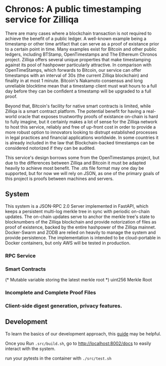 # Chronos: A public  timestamping service for Zilliqa 

There are many cases where a blockchain transaction is not required to achieve the benefit of a public ledger. A well-known example being a timestamp or other time artifact that can serve as a proof of existance prior to a certain point in time. Many examples exist for Bitcoin and other public ledgers, including BTStamp, OpenTimestamps and The Ethereum Chronos project. Zilliqa offers several unique properties that make timestamping against its pool of hashpower particularly attractive.
In comparison with OpenTimeStamps, which forwards to Bitcoin, our service can offer timestamps with an interval of 30s (the current Zilliqa blockchain) and finality in at most 1 minute. Bitcoin's Nakamoto consensus and long unreliable blocktime mean that a timestamp client must wait hours to a full day before they can be confident a timestamp will be upgraded to a full proof. 

Beyond that, Bitcoin's facility for native smart contracts is limited, while Zilliqa is a smart contract platform. The potential benefit for having a real-world oracle that exposes trustworthy proofs of existance on-chain is hard to fully imagine, but it certainly makes a lot of sense for the Zilliqa network to host this service, reliably and free of up-front cost in order to provide a more robust option to innovators looking to distrupt established processes in legal practices and financial applications worldwide. In some countries it is already included in the law that Blockchain-backed timestamps can be considered notorized if they can be audited.

This service's design borrows some from the OpenTimestamps project, but due to the differences between Zilliqa and Bitcoin it must be adapted heavily to achieve most benefit. The .ots file format may one day be supported, but for now we will rely on JSON, as one of the primary goals of this project is proofs between machines and servers. 


## System
This system is a JSON-RPC 2.0 Server implemented in FastAPI, which keeps a persistent multi-log merkle tree in sync with periodic on-chain updates. The on-chain updates serve to anchor the merkle tree's state to blocknumbers of the Zilliqa blockchain and provide notorization of files as proof of existence, backed by the entire hashpower of the Zilliqa mainnet. 
Docker-Swarm and ZODB are relied on heavily to manage the system and provide persistence. The implementation is intended to be cloud-portable in Docker containers, but only AWS will be tested in production. 

### RPC Service

### Smart Contracts

(* Mutable variable storing the latest merkle root *)
uint256 Merkle Root

### Incomplete and Complete Proof Files

### Client-side digest generation, privacy features.

## Development

To learn the basics of our development approach, this [guide](https://testdriven.io/blog/fastapi-crud/) may be helpful.

Once you Run `.src/build.sh`,  go to 
[http://localhost:8002/docs](http://localhost:8002/docs) to easily interact with the system.

run your pytests in the container with `./src/test.sh`
